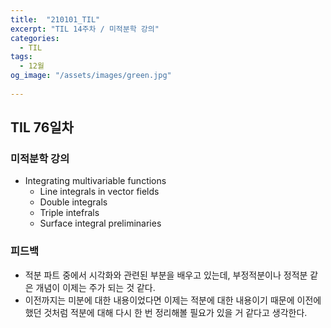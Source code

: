 ```yaml
---
title:  "210101_TIL"
excerpt: "TIL 14주차 / 미적분학 강의"
categories:
  - TIL
tags:
  - 12월
og_image: "/assets/images/green.jpg"
  
---
```

## TIL 76일차

### 미적분학 강의

- Integrating multivariable functions
  - Line integrals in vector fields
  - Double integrals
  - Triple intefrals
  - Surface integral preliminaries

### 피드백
- 적분 파트 중에서 시각화와 관련된 부분을 배우고 있는데, 부정적분이나 정적분 같은 개념이 이제는 주가 되는 것 같다.
- 이전까지는 미분에 대한 내용이었다면 이제는 적분에 대한 내용이기 때문에 이전에 했던 것처럼 적분에 대해 다시 한 번 정리해볼 필요가 있을 거 같다고 생각한다.